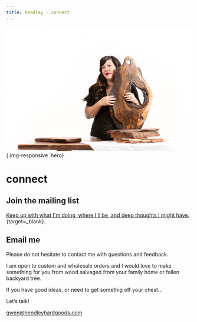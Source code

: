 ```yaml
---
title: hendley - connect
---
```


![](/img/Hendley_May2016_MG_1866_RT-XL.jpg){.img-responsive .hero}

connect
=======

Join the mailing list
---------------------
[Keep up with what I'm doing, where I'll be, and deep thoughts I might have.](http://eepurl.com/bNaxzT){target=_blank}.

Email me
--------
Please do not hesitate to contact me with questions and feedback. 

I am open to custom and wholesale orders and I would love to make something 
for you from wood salvaged from your family home or fallen backyard tree. 

If you have good ideas, or need to get somethig off your chest...

Let’s talk!

[gwen@hendleyhardgoods.com](mailto:gwen@hendleyhardgoods.com)


